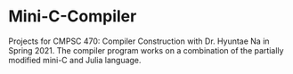 # Mini-C-Compiler
Projects for CMPSC 470: Compiler Construction with Dr. Hyuntae Na in Spring 2021. The compiler program works on a combination of the partially modified mini-C and Julia language.
